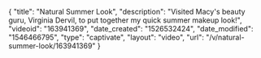 {
    "title": "Natural Summer Look",
    "description": "Visited Macy's beauty guru, Virginia Dervil, to put together my quick summer makeup look!",
    "videoid": "163941369",
    "date_created": "1526532424",
    "date_modified": "1546466795",
    "type": "captivate",
    "layout": "video",
    "url": "\/v\/natural-summer-look\/163941369"
}